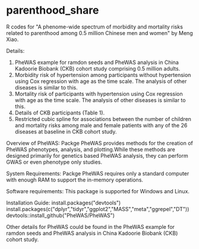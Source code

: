 # parenthood_share

R codes for "A phenome-wide spectrum of morbidity and mortality risks related to parenthood among 0.5 million Chinese men and women" by Meng Xiao.



Details:
1. PheWAS example for ramdon seeds and PheWAS analysis in China Kadoorie Biobank (CKB) cohort study comprising 0.5 million adults.
2. Morbidity risk of hypertension among participants without hypertension using Cox regression with age as the time scale. The analysis of other diseases is similar to this.
3. Mortality risk of participants with hypertension using Cox regression with age as the time scale. The analysis of other diseases is similar to this.
4. Details of CKB participants (Table 1).
5. Restricted cubic spline for associations between the number of children and mortality risks among male and female patients with any of the 26 diseases at baseline in CKB cohort study.



Overview of PheWAS:
Packge PheWAS provides methods for the creation of PheWAS phenotypes, analysis, and plotting.While these methods are designed primarily for genetics based PheWAS analysis, they can perform GWAS or even phenotype only studies.

System Requirements:
Packge PheWAS requires only a standard computer with enough RAM to support the in-memory operations.

Software requirements:
This package is supported for Windows and Linux. 

Installation Guide:
install.packages("devtools")
install.packages(c("dplyr","tidyr","ggplot2","MASS","meta","ggrepel","DT"))
devtools::install_github("PheWAS/PheWAS")

Other details for PheWAS could be found in the PheWAS example for ramdon seeds and PheWAS analysis in China Kadoorie Biobank (CKB) cohort study.




